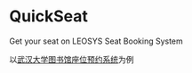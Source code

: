 # QuickSeat
Get your seat on LEOSYS Seat Booking System

以[武汉大学图书馆座位预约系统](http://seat.lib.whu.edu.cn/)为例
